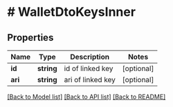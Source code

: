 # # WalletDtoKeysInner

## Properties

Name | Type | Description | Notes
------------ | ------------- | ------------- | -------------
**id** | **string** | id of linked key | [optional]
**ari** | **string** | ari of linked key | [optional]

[[Back to Model list]](../../README.md#models) [[Back to API list]](../../README.md#endpoints) [[Back to README]](../../README.md)
